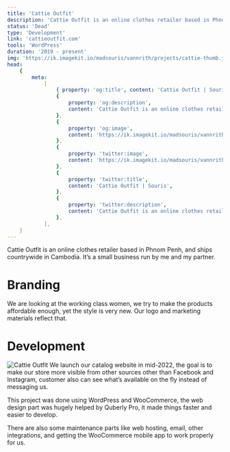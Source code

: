 ```yaml
---
title: 'Cattie Outfit'
description: 'Cattie Outfit is an online clothes retailer based in Phnom Penh, and ships countrywide in Cambodia.'
status: 'Dead'
type: 'Development'
link: 'cattieoutfit.com'
tools: 'WordPress'
duration: '2019 - present'
img: 'https://ik.imagekit.io/madsouris/vannrith/projects/cattie-thumb.jpg?tr=w-600'
head:
    {
        meta:
            [
                { property: 'og:title', content: 'Cattie Outfit | Souris' },
                {
                    property: 'og:description',
                    content: 'Cattie Outfit is an online clothes retailer based in Phnom Penh, and ships countrywide in Cambodia.',
                },
                {
                    property: 'og:image',
                    content: 'https://ik.imagekit.io/madsouris/vannrith/projects/cattie-thumb.jpg?tr=w-600',
                },
                {
                    property: 'twitter:image',
                    content: 'https://ik.imagekit.io/madsouris/vannrith/projects/cattie-thumb.jpg?tr=w-600',
                },
                {
                    property: 'twitter:title',
                    content: 'Cattie Outfit | Souris',
                },
                {
                    property: 'twitter:description',
                    content: 'Cattie Outfit is an online clothes retailer based in Phnom Penh, and ships countrywide in Cambodia.',
                },
            ],
    }
---
```


Cattie Outfit is an online clothes retailer based in Phnom Penh, and ships countrywide in Cambodia. It’s a small business run by me and my partner.

<!--more-->

# Branding

We are looking at the working class women, we try to make the products affordable enough, yet the style is very new. Our logo and marketing materials reflect that.

# Development

![Cattie Outfit](https://ik.imagekit.io/madsouris/vannrith/projects/cattie-web.png?tr=1200)
We launch our catalog website in mid-2022, the goal is to make our store more visible from other sources other than Facebook and Instagram, customer also can see what’s available on the fly instead of messaging us.

This project was done using WordPress and WooCommerce, the web design part was hugely helped by Quberly Pro, it made things faster and easier to develop.

There are also some maintenance parts like web hosting, email, other integrations, and getting the WooCommerce mobile app to work properly for us.
